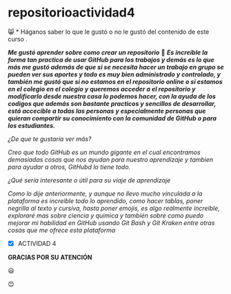 # repositorioactividad4


:smile_cat: * Háganos saber lo que le gustó o no le gustó del contenido de este curso . 


**_Me gustó aprender sobre como crear un repositorio_**
:cowboy_hat_face: **_Es increible la forma tan practica de usar GitHub para los trabajos y demás es lo que más me gustó
además de que si se necesita hacer un trabajo en grupo se pueden ver sus aportes y todo es muy bien administrado y controlado,
y también me gustó que si no estamos en el repositorio online o si estamos en el colegio en el colegio y queremos acceder a el repositorio y modificarlo desde 
nuestra casa lo podemos hacer, con la ayuda de los codigos que además son bastante practicos y sencillos
de desarrollar, está accecible a todas las personas y especialmente personas
que quieran compartir su conocimiento con la comunidad de GitHub o para los estudiantes._**


*¿De que te gustaría ver más?*


_Creo que todo GitHub es un mundo gigante en el cual encontramos demasiadas cosas que nos ayudan para
nuestro aprendizaje y tambien para ayudar a otros, GitHubd lo tiene todo._


*¿Qué sería interesante o útil para su viaje de aprendizaje*


_Como lo dije anteriormente, y aunque no llevo mucho vinculada a la 
plataforma es increible todo lo aprendido, como hacer tablas, poner negrilla
al texto y cursiva, hasta poner emojis, es algo realmente increible, exploraré mas sobre ciencia y quimica 
y también sobre como puedo mejorar mi habilidad en GitHub usando Git Bash y Git Kraken entre otras cosas que me 
ofrece esta plataforma_

- [x] ACTIVIDAD  4


**GRACIAS POR SU ATENCIÓN**

:smiley:

:blush:
